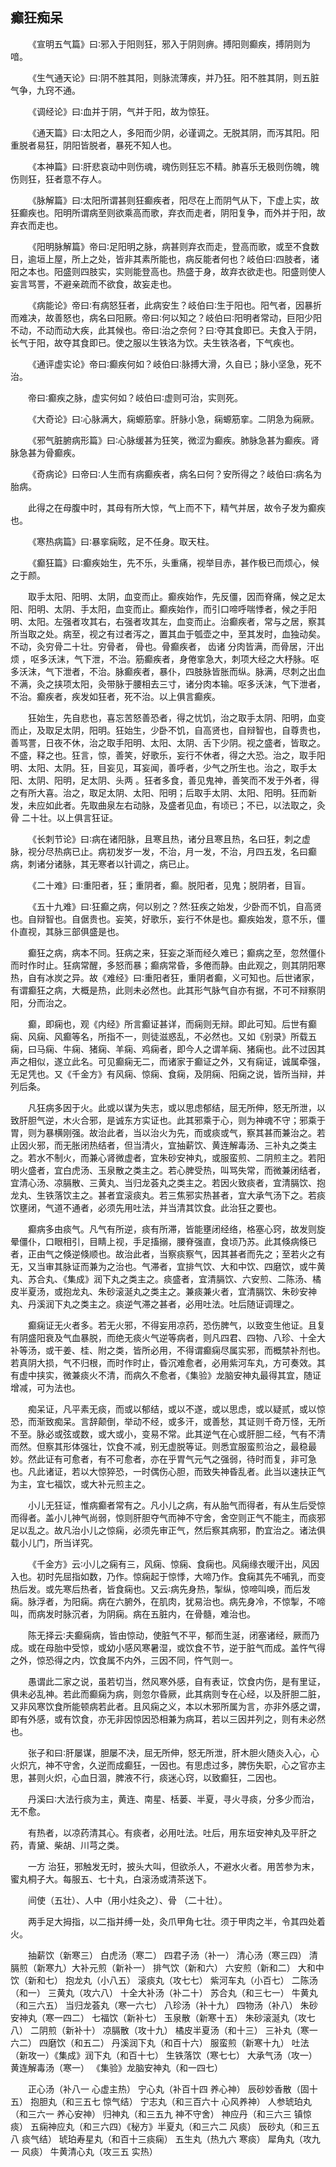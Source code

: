 ## 癫狂痴呆


&emsp;&emsp;《宣明五气篇》曰∶邪入于阳则狂，邪入于阴则痹。搏阳则癫疾，搏阴则为喑。

&emsp;&emsp;《生气通天论》曰∶阴不胜其阳，则脉流薄疾，并乃狂。阳不胜其阴，则五脏气争，九窍不通。

&emsp;&emsp;《调经论》曰∶血并于阴，气并于阳，故为惊狂。

&emsp;&emsp;《通天篇》曰∶太阳之人，多阳而少阴，必谨调之。无脱其阴，而泻其阳。阳重脱者易狂，阴阳皆脱者，暴死不知人也。

&emsp;&emsp;《本神篇》曰∶肝悲哀动中则伤魂，魂伤则狂忘不精。肺喜乐无极则伤魄，魄伤则狂，狂者意不存人。

&emsp;&emsp;《脉解篇》曰∶太阳所谓甚则狂癫疾者，阳尽在上而阴气从下，下虚上实，故狂癫疾也。阳明所谓病至则欲乘高而歌，弃衣而走者，阴阳复争，而外并于阳，故弃衣而走也。

&emsp;&emsp;《阳明脉解篇》帝曰∶足阳明之脉，病甚则弃衣而走，登高而歌，或至不食数日，逾垣上屋，所上之处，皆非其素所能也，病反能者何也？岐伯曰∶四肢者，诸阳之本也。阳盛则四肢实，实则能登高也。热盛于身，故弃衣欲走也。阳盛则使人妄言骂詈，不避亲疏而不欲食，故妄走也。

&emsp;&emsp;《病能论》帝曰∶有病怒狂者，此病安生？岐伯曰∶生于阳也。阳气者，因暴折而难决，故善怒也，病名曰阳厥。帝曰∶何以知之？岐伯曰∶阳明者常动，巨阳少阳不动，不动而动大疾，此其候也。帝曰∶治之奈何？曰∶夺其食即已。夫食入于阴，长气于阳，故夺其食即已。使之服以生铁洛为饮。夫生铁洛者，下气疾也。

&emsp;&emsp;《通评虚实论》帝曰∶癫疾何如？岐伯曰∶脉搏大滑，久自已；脉小坚急，死不治。

&emsp;&emsp;帝曰∶癫疾之脉，虚实何如？岐伯曰∶虚则可治，实则死。

&emsp;&emsp;《大奇论》曰∶心脉满大，痫螈筋挛。肝脉小急，痫螈筋挛。二阴急为痫厥。

&emsp;&emsp;《邪气脏腑病形篇》曰∶心脉缓甚为狂笑，微涩为癫疾。肺脉急甚为癫疾。肾脉急甚为骨癫疾。

&emsp;&emsp;《奇病论》曰帝曰∶人生而有病癫疾者，病名曰何？安所得之？岐伯曰∶病名为胎病。

&emsp;&emsp;此得之在母腹中时，其母有所大惊，气上而不下，精气并居，故令子发为癫疾也。

&emsp;&emsp;《寒热病篇》曰∶暴挛痫眩，足不任身。取天柱。

&emsp;&emsp;《癫狂篇》曰∶癫疾始生，先不乐，头重痛，视举目赤，甚作极已而烦心，候之于颜。

&emsp;&emsp;取手太阳、阳明、太阴，血变而止。癫疾始作，先反僵，因而脊痛，候之足太阳、阳明、太阴、手太阳，血变而止。癫疾始作，而引口啼呼喘悸者，候之手阳明、太阳。左强者攻其右，右强者攻其左，血变而止。治癫疾者，常与之居，察其所当取之处。病至，视之有过者泻之，置其血于瓠壶之中，至其发时，血独动矣。不动，灸穷骨二十壮。穷骨者， 骨也。骨癫疾者， 齿诸 分肉皆满，而骨居，汗出烦 ，呕多沃沫，气下泄，不治。筋癫疾者，身倦挛急大，刺项大经之大杼脉。呕多沃沫，气下泄者，不治。脉癫疾者，暴仆，四肢脉皆胀而纵。脉满，尽刺之出血不满，灸之挟项太阳，灸带脉于腰相去三寸，诸分肉本输。呕多沃沫，气下泄者，不治。癫疾者，疾发如狂者，死不治。以上俱言癫疾。

&emsp;&emsp;狂始生，先自悲也，喜忘苦怒善恐者，得之忧饥，治之取手太阴、阳明，血变而止，及取足太阴，阳明。狂始生，少卧不饥，自高贤也，自辩智也，自尊贵也，善骂詈，日夜不休，治之取手阳明、太阳、太阴、舌下少阴。视之盛者，皆取之。不盛，释之也。狂言，惊，善笑，好歌乐，妄行不休者，得之大恐。治之，取手阳明、太阳、太阴。狂，目妄见，耳妄闻，善呼者，少气之所生也。治之，取手太阳、太阴、阳明，足太阴、头两 。狂者多食，善见鬼神，善笑而不发于外者，得之有所大喜。治之，取足太阴、太阳、阳明；后取手太阴、太阳、阳明。狂而新发，未应如此者。先取曲泉左右动脉，及盛者见血，有顷已；不已，以法取之，灸骨 二十壮。以上俱言狂证。

&emsp;&emsp;《长刺节论》曰∶病在诸阳脉，且寒且热，诸分且寒且热，名曰狂，刺之虚脉，视分尽热病已止。病初发岁一发，不治，月一发，不治，月四五发，名曰癫病，刺诸分诸脉，其无寒者以针调之，病已止。

&emsp;&emsp;《二十难》曰∶重阳者，狂；重阴者，癫。脱阳者，见鬼；脱阴者，目盲。

&emsp;&emsp;《五十九难》曰∶狂癫之病，何以别之？然∶狂疾之始发，少卧而不饥，自高贤也。自辩智也。自倨贵也。妄笑，好歌乐，妄行不休是也。癫疾始发，意不乐，僵仆直视，其脉三部俱盛是也。

&emsp;&emsp;癫狂之病，病本不同。狂病之来，狂妄之渐而经久难已；癫病之至，忽然僵仆而时作时止。狂病常醒，多怒而暴；癫病常昏，多倦而静。由此观之，则其阴阳寒热，自有冰炭之异。故《难经》曰∶重阳者狂，重阴者癫，义可知也。后世诸家，有谓癫狂之病，大概是热，此则未必然也。此其形气脉气自亦有据，不可不辩察阴阳，分而治之。

&emsp;&emsp;癫，即痫也，观《内经》所言癫证甚详，而痫则无辩。即此可知。后世有癫痫、风痫、风癫等名，所指不一，则徒滋惑乱，不必然也。又如《别录》所载五痫，曰马痫、牛痫、猪痫、羊痫、鸡痫者，即今人之谓羊痫、猪痫也。此不过因其声之相似，遂立此名。可见癫痫无二，而诸家于癫证之外，又有痫证，诚属牵强，无足凭也。又《千金方》有风痫、惊痫、食痫，及阴痫、阳痫之说，皆所当辩，并列后条。

&emsp;&emsp;凡狂病多因于火。此或以谋为失志，或以思虑郁结，屈无所伸，怒无所泄，以致肝胆气逆，木火合邪，是诚东方实证也。此其邪乘于心，则为神魂不守；邪乘于胃，则为暴横刚强。故治此者，当以治火为先，而或痰或气，察其甚而兼治之。若止因火邪，而无胀闭热结者，但当清火，宜抽薪饮、黄连解毒汤、三补丸之类主之。若水不制火，而兼心肾微虚者，宜朱砂安神丸，或服蛮煎、二阴煎主之。若阳明火盛者，宜白虎汤、玉泉散之类主之。若心脾受热，叫骂失常，而微兼闭结者，宜清心汤、凉膈散、三黄丸、当归龙荟丸之类主之。若因火致痰者，宜清膈饮、抱龙丸、生铁落饮主之。甚者宜滚痰丸。若三焦邪实热甚者，宜大承气汤下之。若痰饮壅闭，气道不通者，必须先用吐法，并当清其饮食。此治狂之要也。

&emsp;&emsp;癫病多由痰气。凡气有所逆，痰有所滞，皆能壅闭经络，格塞心窍，故发则旋晕僵仆，口眼相引，目睛上视，手足搐搦，腰脊强直，食顷乃苏。此其倏病倏已者，正由气之倏逆倏顺也。故治此者，当察痰察气，因其甚者而先之；至若火之有无，又当审其脉证而兼为之治也。气滞者，宜排气饮、大和中饮、四磨饮，或牛黄丸、苏合丸、《集成》润下丸之类主之。痰盛者，宜清膈饮、六安煎、二陈汤、橘皮半夏汤，或抱龙丸、朱砂滚涎丸之类主之。兼痰兼火者，宜清膈饮、朱砂安神丸、丹溪润下丸之类主之。痰逆气滞之甚者，必用吐法。吐后随证调理之。

&emsp;&emsp;癫痫证无火者多。若无火邪，不得妄用凉药，恐伤脾气，以致变生他证。且复有阴盛阳衰及气血暴脱，而绝无痰火气逆等病者，则凡四君、四物、八珍、十全大补等汤，或干姜、桂、附之类，皆所必用，不得谓癫痫尽属实邪，而概禁补剂也。若真阴大损，气不归根，而时作时止，昏沉难愈者，必用紫河车丸，方可奏效。其有虚中挟实，微兼痰火不清，而病久不愈者，《集验》龙脑安神丸最得其宜，随证增减，可为法也。

&emsp;&emsp;痴呆证，凡平素无痰，而或以郁结，或以不遂，或以思虑，或以疑贰，或以惊恐，而渐致痴呆。言辞颠倒，举动不经，或多汗，或善愁，其证则千奇万怪，无所不至。脉必或弦或数，或大或小，变易不常。此其逆气在心或肝胆二经，气有不清而然。但察其形体强壮，饮食不减，别无虚脱等证。则悉宜服蛮煎治之，最稳最妙。然此证有可愈者，有不可愈者，亦在乎胃气元气之强弱，待时而复，非可急也。凡此诸证，若以大惊猝恐，一时偶伤心胆，而致失神昏乱者。此当以速扶正气为主，宜七福饮，或大补元煎主之。

&emsp;&emsp;小儿无狂证，惟病癫者常有之。凡小儿之病，有从胎气而得者，有从生后受惊而得者。盖小儿神气尚弱，惊则肝胆夺气而神不守舍，舍空则正气不能主，而痰邪足以乱之。故凡治小儿之惊痫，必须先审正气，然后察其病邪，酌宜治之。诸法俱载小儿门，所当详究。

&emsp;&emsp;《千金方》云∶小儿之痫有三，风痫、惊痫、食痫也。风痫缘衣暖汗出，风因入也。初时先屈指如数，乃作。惊痫起于惊悸，大啼乃作。食痫其先不哺乳，而变热后发。或先寒后热者，皆食痫也。又云∶病先身热，掣纵，惊啼叫唤，而后发痫。脉浮者，为阳痫。病在六腑外，在肌肉，犹易治也。病先身冷，不惊掣，不啼叫，而病发时脉沉者，为阴痫。病在五脏内，在骨髓，难治也。

&emsp;&emsp;陈无择云∶夫癫痫病，皆由惊动，使脏气不平，郁而生涎，闭塞诸经，厥而乃成。或在母胎中受惊，或幼小感风寒暑湿，或饮食不节，逆于脏气而成。盖忤气得之外，惊恐得之内，饮食属不内外，三因不同，忤气则一。

&emsp;&emsp;愚谓此二家之说，虽若切当，然风寒外感，自有表证，饮食内伤，是有里证，俱未必乱神。若此而癫痫为病，则忽尔昏厥，此其病则专在心经，以及肝胆二脏，又非风寒饮食所能顿病若此者。且风痫之义，本以木邪所属为言，亦非外感之谓，即有外感，或有饮食，亦无非因惊因恐相兼为病耳，若以三因并列之，则有未必然也。

&emsp;&emsp;张子和曰∶肝屡谋，胆屡不决，屈无所伸，怒无所泄，肝木胆火随炎入心，心火炽亢，神不守舍，久逆而成癫狂，一因也。有思虑过多，脾伤失职，心之官亦主思，甚则火炽，心血日涸，脾液不行，痰迷心窍，以致癫狂，二因也。

&emsp;&emsp;丹溪曰∶大法行痰为主，黄连、南星、栝蒌、半夏，寻火寻痰，分多少而治，无不愈。

&emsp;&emsp;有热者，以凉药清其心。有痰者，必用吐法。吐后，用东垣安神丸及平肝之药，青黛、柴胡、川芎之类。

&emsp;&emsp;一方 治狂，邪触发无时，披头大叫，但欲杀人，不避水火者。用苦参为末，蜜丸桐子大。每服五、七十丸，白滚汤或清茶送下。

&emsp;&emsp;间使（五壮）、人中（用小炷灸之）、骨 （二十壮）。

&emsp;&emsp;两手足大拇指，以二指并缚一处，灸爪甲角七壮。须于甲肉之半，令其四处着火。

&emsp;&emsp;抽薪饮（新寒三） 白虎汤（寒二） 四君子汤（补一） 清心汤（寒三四） 清膈煎（新寒九）大补元煎（新补一） 排气饮（新和六） 六安煎（新和二） 大和中饮（新和七） 抱龙丸（小八五） 滚痰丸（攻七七） 紫河车丸（小百七） 二陈汤（和一） 三黄丸（攻六八） 十全大补汤（补二十） 苏合丸（和三七一） 牛黄丸（和三六五） 当归龙荟丸（寒一六七） 八珍汤（补十九） 四物汤（补八） 朱砂安神丸（寒一四二） 七福饮（新补七） 玉泉散（新寒十五） 朱砂滚涎丸（攻七八） 二阴煎（新补十） 凉膈散（攻十九） 橘皮半夏汤（和十三） 三补丸（寒一六二） 四磨饮（和五二） 丹溪润下丸（和百十六） 服蛮煎（新寒十九） 吐法（新攻一）《集成》润下丸（和百十七） 生铁落饮（寒七七） 大承气汤（攻一） 黄连解毒汤（寒一） 《集验》龙脑安神丸（和一四七）

&emsp;&emsp;正心汤（补八一 心虚主热） 宁心丸（补百十四 养心神） 辰砂妙香散（固十五） 抱胆丸（和三五七 惊气结） 宁志丸（和三百六十 心风养神） 人参琥珀丸（和三六一 养心安神） 归神丸（和三五九 神不守舍） 神应丹（和三六三 镇惊痰） 五痫神应丸（和三六四）《秘方》半夏丸（和三六二 风痰） 辰砂丸（和三五八 痰气结） 琥珀寿星丸（和百十三痰痫） 五生丸（热九六 寒痰） 犀角丸（攻九一 风痰） 牛黄清心丸（攻三五 实热）

